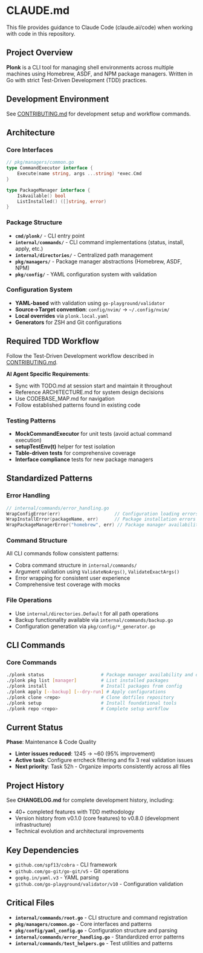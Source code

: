 # CLAUDE.md

This file provides guidance to Claude Code (claude.ai/code) when working with code in this repository.

## Project Overview

**Plonk** is a CLI tool for managing shell environments across multiple machines using Homebrew, ASDF, and NPM package managers. Written in Go with strict Test-Driven Development (TDD) practices.

## Development Environment

See [CONTRIBUTING.md](CONTRIBUTING.md) for development setup and workflow commands.

## Architecture

### Core Interfaces
```go
// pkg/managers/common.go
type CommandExecutor interface {
    Execute(name string, args ...string) *exec.Cmd
}

type PackageManager interface {
    IsAvailable() bool
    ListInstalled() ([]string, error)
}
```

### Package Structure
- **`cmd/plonk/`** - CLI entry point
- **`internal/commands/`** - CLI command implementations (status, install, apply, etc.)
- **`internal/directories/`** - Centralized path management
- **`pkg/managers/`** - Package manager abstractions (Homebrew, ASDF, NPM)
- **`pkg/config/`** - YAML configuration system with validation

### Configuration System
- **YAML-based** with validation using `go-playground/validator`
- **Source→Target convention**: `config/nvim/` → `~/.config/nvim/`
- **Local overrides** via `plonk.local.yaml`
- **Generators** for ZSH and Git configurations

## Required TDD Workflow

Follow the Test-Driven Development workflow described in [CONTRIBUTING.md](CONTRIBUTING.md).

**AI Agent Specific Requirements**:
- Sync with TODO.md at session start and maintain it throughout
- Reference ARCHITECTURE.md for system design decisions
- Use CODEBASE_MAP.md for navigation
- Follow established patterns found in existing code

### Testing Patterns
- **MockCommandExecutor** for unit tests (avoid actual command execution)
- **setupTestEnv(t)** helper for test isolation
- **Table-driven tests** for comprehensive coverage
- **Interface compliance** tests for new package managers

## Standardized Patterns

### Error Handling
```go
// internal/commands/error_handling.go
WrapConfigError(err)                    // Configuration loading errors
WrapInstallError(packageName, err)      // Package installation errors
WrapPackageManagerError("homebrew", err) // Package manager availability errors
```

### Command Structure
All CLI commands follow consistent patterns:
- Cobra command structure in `internal/commands/`
- Argument validation using `ValidateNoArgs()`, `ValidateExactArgs()`
- Error wrapping for consistent user experience
- Comprehensive test coverage with mocks

### File Operations
- Use `internal/directories.Default` for all path operations
- Backup functionality available via `internal/commands/backup.go`
- Configuration generation via `pkg/config/*_generator.go`

## CLI Commands

### Core Commands
```bash
./plonk status                     # Package manager availability and drift detection
./plonk pkg list [manager]         # List installed packages
./plonk install                    # Install packages from config
./plonk apply [--backup] [--dry-run] # Apply configurations
./plonk clone <repo>               # Clone dotfiles repository
./plonk setup                      # Install foundational tools
./plonk repo <repo>                # Complete setup workflow
```

## Current Status

**Phase**: Maintenance & Code Quality
- **Linter issues reduced**: 1245 → ~60 (95% improvement)
- **Active task**: Configure errcheck filtering and fix 3 real validation issues
- **Next priority**: Task 52h - Organize imports consistently across all files

## Project History

See **CHANGELOG.md** for complete development history, including:
- 40+ completed features with TDD methodology
- Version history from v0.1.0 (core features) to v0.8.0 (development infrastructure)
- Technical evolution and architectural improvements

## Key Dependencies

- `github.com/spf13/cobra` - CLI framework
- `github.com/go-git/go-git/v5` - Git operations
- `gopkg.in/yaml.v3` - YAML parsing
- `github.com/go-playground/validator/v10` - Configuration validation

## Critical Files

- **`internal/commands/root.go`** - CLI structure and command registration
- **`pkg/managers/common.go`** - Core interfaces and patterns
- **`pkg/config/yaml_config.go`** - Configuration structure and parsing
- **`internal/commands/error_handling.go`** - Standardized error patterns
- **`internal/commands/test_helpers.go`** - Test utilities and patterns